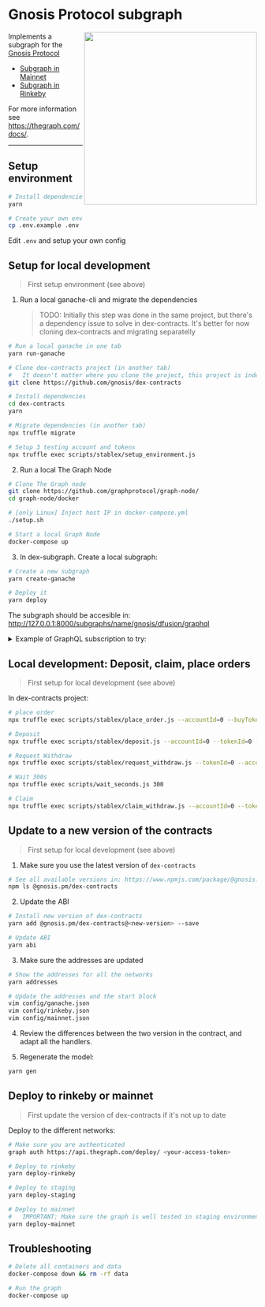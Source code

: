 # Gnosis Protocol subgraph

<img align="right" width="350" src="./docs/subgraph.png">

Implements a subgraph for the [Gnosis Protocol](https://github.com/gnosis/dex-contracts)

- [Subgraph in Mainnet](https://thegraph.com/explorer/subgraph/gnosis/protocol)
- [Subgraph in Rinkeby](https://thegraph.com/explorer/subgraph/gnosis/protocol-rinkeby)

For more information see https://thegraph.com/docs/.

---

## Setup environment

```bash
# Install dependencies
yarn

# Create your own environment file
cp .env.example .env
```

Edit `.env` and setup your own config

## Setup for local development

> First setup environment (see above)

1. Run a local ganache-cli and migrate the dependencies
   > TODO: Initially this step was done in the same project, but there's a dependency issue to solve in dex-contracts. It's better for now cloning dex-contracts and migrating separatelly

```bash
# Run a local ganache in one tab
yarn run-ganache

# Clone dex-contracts project (in another tab)
#   It doesn't matter where you clone the project, this project is independent from dex-subgraph
git clone https://github.com/gnosis/dex-contracts

# Install dependencies
cd dex-contracts
yarn

# Migrate dependencies (in another tab)
npx truffle migrate

# Setup 3 testing account and tokens
npx truffle exec scripts/stablex/setup_environment.js
```

2. Run a local The Graph Node

```bash
# Clone The Graph node
git clone https://github.com/graphprotocol/graph-node/
cd graph-node/docker

# [only Linux] Inject host IP in docker-compose.yml
./setup.sh

# Start a local Graph Node
docker-compose up
```

3. In dex-subgraph. Create a local subgraph:

```bash
# Create a new subgraph
yarn create-ganache

# Deploy it
yarn deploy
```

The subgraph should be accesible in: http://127.0.0.1:8000/subgraphs/name/gnosis/dfusion/graphql

<details><summary>Example of GraphQL subscription to try:</summary>

```graphql
subscription UserData {
  users {
    id

    orders {
      id
      orderId
      owner {
        id
      }
      buyToken {
        id
        address
        name
        symbol
      }
      sellToken {
        id
        address
        name
        symbol
      }
      txHash
      txLogIndex
    }

    deposits {
      id
      tokenAddress
      amount
      txHash
    }

    withdrawals {
      tokenAddress
      txHash
    }

    withdrawRequests {
      tokenAddress
      txHash
    }
  }
}
```

</details>

## Local development: Deposit, claim, place orders

> First setup for local development (see above)

In dex-contracts project:

```bash
# place order
npx truffle exec scripts/stablex/place_order.js --accountId=0 --buyToken=1 --sellToken=0 --minBuy=999 --maxSell=2000 --validFor=20

# Deposit
npx truffle exec scripts/stablex/deposit.js --accountId=0 --tokenId=0 --amount=3000

# Request Withdraw
npx truffle exec scripts/stablex/request_withdraw.js --tokenId=0 --accountId=0 --amount=3000

# Wait 300s
npx truffle exec scripts/wait_seconds.js 300

# Claim
npx truffle exec scripts/stablex/claim_withdraw.js --accountId=0 --tokenId=0
```

## Update to a new version of the contracts

> First setup for local development (see above)

1. Make sure you use the latest version of `dex-contracts`

```bash
# See all available versions in: https://www.npmjs.com/package/@gnosis.pm/dex-contracts
npm ls @gnosis.pm/dex-contracts
```

2. Update the ABI

```bash
# Install new version of dex-contracts
yarn add @gnosis.pm/dex-contracts@<new-version> --save

# Update ABI
yarn abi
```

3. Make sure the addresses are updated

```bash
# Show the addresses for all the networks
yarn addresses

# Update the addresses and the start block
vim config/ganache.json
vim config/rinkeby.json
vim config/mainnet.json
```

4. Review the differences between the two version in the contract, and adapt all the handlers.

5) Regenerate the model:

```bash
yarn gen
```

## Deploy to rinkeby or mainnet

> First update the version of dex-contracts if it's not up to date

Deploy to the different networks:

```bash
# Make sure you are authenticated
graph auth https://api.thegraph.com/deploy/ <your-access-token>

# Deploy to rinkeby
yarn deploy-rinkeby

# Deploy to staging
yarn deploy-staging

# Deploy to mainnet
#   IMPORTANT: Make sure the graph is well tested in staging environment
yarn deploy-mainnet
```

## Troubleshooting

```bash
# Delete all containers and data
docker-compose down && rm -rf data

# Run the graph
docker-compose up
```
